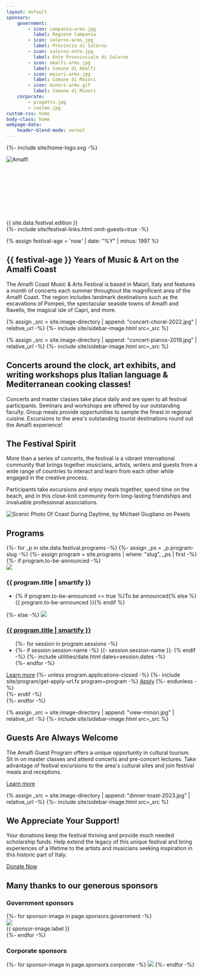 ```yaml
---
layout: default
sponsors:
    government:
        - icon: campania-arms.jpg
          label: Regione Campania
        - icon: salerno-arms.jpg
          label: Provincia di Salerno
        - icon: salerno-ente.jpg
          label: Ente Pronvinciale di Salerno
        - icon: amalfi-arms.jpg
          label: Comune di Amalfi
        - icon: maiori-arms.jpg
          label: Comune di Maiori
        - icon: minori-arms.gif
          label: Comune di Minori
    corporate:
        - progetto.jpg
        - coelmo.jpg
custom-css: home
body-class: home
webpage-data:
    header-blend-mode: normal
---
```

{%- include site/home-logo.svg -%}
<section id="hero">
    <div class="background-image-container parallax">
        <img src="{{ site.image-directory | append: 'amalfi1.jpg' | relative_url }}" alt="Amalfi" />
    </div>
    <div id="masthead">
        <div class="logo">
            <div id="logo-container"><div id="svg-container"><svg><use xlink:href="#home-logo" /></svg></div></div>
            <span id="festival-edition">{{ site.data.festival.edition }}</span>
            <div id="hero-links">{%- include site/festival-links.html omit-guests=true -%}</div>
        </div>
    </div>
</section>

<section class="copy" markdown="1">

{% assign festival-age = 'now' | date: "%Y" | minus: 1997 %}

## {{ festival-age }} Years of Music & Art on the Amalfi Coast
The Amalfi Coast Music & Arts Festival is based in Maiori, Italy and features a month of concerts each summer throughout the magnificent area of the Amalfi Coast. The region includes landmark destinations such as the excavations of Pompeii, the spectacular seaside  towns of Amalfi and Ravello, the magical isle of Capri, and more.

</section>

<section class="copy" markdown="1">

{% assign _src = site.image-directory | append: "concert-choral-2022.jpg" | relative_url -%}
{%- include site/sidebar-image.html src=_src %}

{% assign _src = site.image-directory | append: "concert-pianos-2019.jpg" | relative_url -%}
{%- include site/sidebar-image.html src=_src %}

## Concerts around the clock, art exhibits, and writing workshops plus Italian language & Mediterranean cooking classes!

Concerts and master classes take place daily and are open to all festival participants. Seminars and workshops are offered by our outstanding faculty. Group meals provide opportunities to sample the finest in regional cuisine. Excursions to the area's outstanding tourist destinations round out the Amalfi experience!


## The Festival Spirit
More than a series of concerts, the festival is a vibrant international community that brings together musicians, artists, writers and guests from a wide range of countries to interact and learn from each other while engaged in the creative process.

Participants take excursions and enjoy meals together, spend time on the beach, and in this close-knit community form long-lasting friendships and invaluable professional associations. 
</section>

<section id="festival" class="background-image-container parallax">
<img src="{{ site.image-directory | append: "amalfi3@0.5x.jpg" | relative_url }}" srcset="{{ site.image-directory | append: "amalfi3.jpg" | relative_url }} 2400w, {{ site.image-directory | append: "amalfi3@0.5x.jpg" | relative_url }} 1363w" sizes="100vw" alt="Scenic Photo Of Coast During Daytime, by Michael Giugliano on Pexels" />

<div class="inset-container">
<div class="content-container">
<h2 id="programs">Programs</h2>
<div>
{%- for _p in site.data.festival.programs -%}
{%- assign _ps = _p.program-slug -%}
{%- assign program = site.programs | where: "slug", _ps | first -%}
<div>
    {%- if program.to-be-announced -%}
    <div>
        <img src="{{ site.program-assets-directory | append: _ps | append: '/home.jpg' | relative_url }}" />
        <h3 class="program-name">{{ program.title | smartify }}</h3>
    </div>
    <ul><li>{% if program.to-be-announced == true %}To be announced{% else %}{{ program.to-be-announced }}{% endif %}</li></ul>
    {%- else -%}
    <a href="{{ program.url | relative_url }}">
        <img src="{{ site.program-assets-directory | append: _ps | append: '/home.jpg' | relative_url }}" />
        <h3 class="program-name">{{ program.title | smartify }}</h3>
    </a>
    <ul>
        {%- for session in program.sessions -%}
        <li>
            {%- if session.session-name -%}
                {{- session.session-name }}:
            {% endif -%}
            {%- include utilities/date.html dates=session.dates -%}
        </li>
        {%- endfor -%}
    </ul>
    <div class="buttons">
        <a href="{{ program.url | relative_url }}" class="  button">Learn more</a>
        {%- unless program.applications-closed -%}
        {%- include site/program/get-apply-url.fx program=program -%}
        <a href="{{ __return }}" class="button">Apply</a>
        {%- endunless -%}
    </div>
    {%- endif -%}
</div>
{%- endfor -%}
</div>
</div>
</div>

</section>

<section class="copy" markdown="1">

{% assign _src = site.image-directory | append: "view-minori.jpg" | relative_url -%}
{%- include site/sidebar-image.html src=_src %}
 
## Guests Are Always Welcome

The Amalfi Guest Program offers a unique opportunity in cultural tourism. Sit in on  master classes and attend concerts and pre-concert lectures. Take advantage of festival excursions to the area's cultural sites and join festival meals and receptions.

<a class="button" href="{{ site.baseurl }}{% link _programs/guests.md %}">Learn more</a>

</section>


<section class="copy" markdown="1">

{% assign _src = site.image-directory | append: "dinner-toast-2023.jpg" | relative_url -%}
{%- include site/sidebar-image.html src=_src %}
 
## We Appreciate Your Support!

Your donations keep the festival thriving and provide much needed scholarship funds. Help extend the legacy of this unique festival and bring experiences of a lifetime to the artists and musicians seeking inspiration in this historic part of Italy.

<a class="button" href="{{ site.baseurl }}{% link donations.md %}">Donate Now</a>

</section>

<section id="sponsors" markdown="1">

## Many thanks to our generous sponsors

### Government sponsors

<div class="sponsor-gallery">
{%- for sponsor-image in page.sponsors.government -%}
<div><img src="{{ site.image-directory | append: "sponsors/" | append: sponsor-image.icon | relative_url }}" /><div>{{ sponsor-image.label }}</div></div>
{%- endfor -%}
</div>

### Corporate sponsors

<div class="sponsor-gallery">
{%- for sponsor-image in page.sponsors.corporate -%}
<img src="{{ site.image-directory | append: "sponsors/" | append: sponsor-image | relative_url }}" />
{%- endfor -%}
</div>
